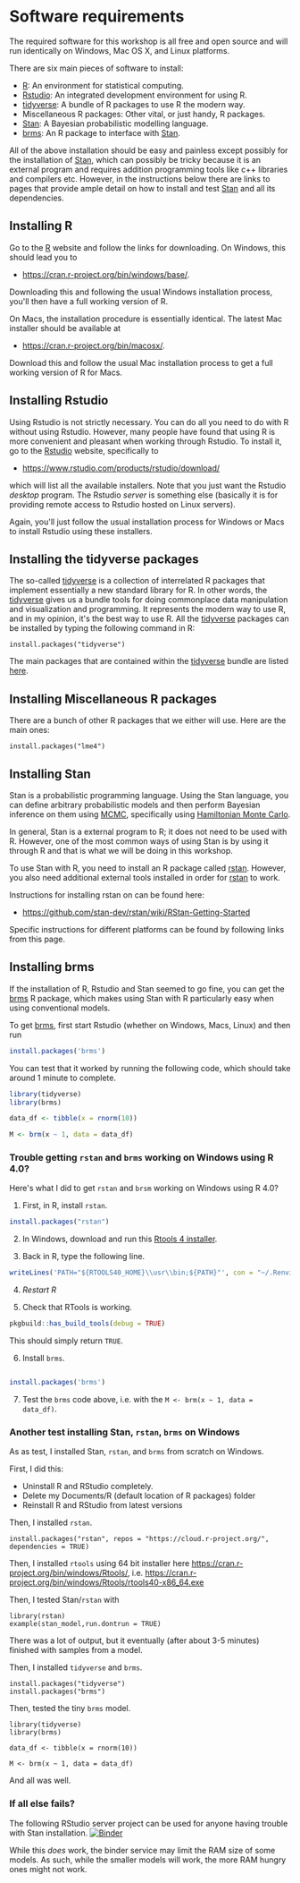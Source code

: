 # Software requirements

The required software for this workshop is all free and open source
and will run identically on Windows, Mac OS X, and Linux platforms.

There are six main pieces of software to install:

-   [R](https://www.r-project.org/): An environment for statistical
    computing.
-   [Rstudio](https://www.rstudio.com/): An integrated development
    environment for using R.
-   [tidyverse](https://www.tidyverse.org/): A bundle of R packages to
    use R the modern way.
-   Miscellaneous R packages: Other vital, or just handy, R packages.
-   [Stan](http://mc-stan.org/): A Bayesian probabilistic modelling
    language.
-   [brms](https://github.com/paul-buerkner/brms): An R package to
    interface with [Stan](http://mc-stan.org/).

All of the above installation should be easy and painless except
possibly for the installation of [Stan](http://mc-stan.org/), which can
possibly be tricky because it is an external program and requires
addition programming tools like c++ libraries and compilers etc.
However, in the instructions below there are links to pages that provide
ample detail on how to install and test [Stan](http://mc-stan.org/) and
all its dependencies.

## Installing R

Go to the [R](https://www.r-project.org/) website and follow the links
for downloading. On Windows, this should lead you to

-   <https://cran.r-project.org/bin/windows/base/>.

Downloading this and following the usual Windows installation process,
you\'ll then have a full working version of R.

On Macs, the installation procedure is essentially identical. The latest
Mac installer should be available at

-   <https://cran.r-project.org/bin/macosx/>.

Download this and follow the usual Mac installation process to get a
full working version of R for Macs.

## Installing Rstudio

Using Rstudio is not strictly necessary. You can do all you need to do
with R without using Rstudio. However, many people have found that using
R is more convenient and pleasant when working through Rstudio. To
install it, go to the [Rstudio](https://www.rstudio.com/) website,
specifically to

-   <https://www.rstudio.com/products/rstudio/download/>

which will list all the available installers. Note that you just want
the Rstudio *desktop* program. The Rstudio *server* is something else
(basically it is for providing remote access to Rstudio hosted on Linux
servers).

Again, you\'ll just follow the usual installation process for Windows or
Macs to install Rstudio using these installers.

## Installing the tidyverse packages

The so-called [tidyverse](https://www.tidyverse.org/) is a collection of
interrelated R packages that implement essentially a new standard
library for R. In other words, the
[tidyverse](https://www.tidyverse.org/) gives us a bundle tools for
doing commonplace data manipulation and visualization and programming.
It represents the modern way to use R, and in my opinion, it\'s the best
way to use R. All the [tidyverse](https://www.tidyverse.org/) packages
can be installed by typing the following command in R:

``` {.R}
install.packages("tidyverse")
```

The main packages that are contained within the
[tidyverse](https://www.tidyverse.org/) bundle are listed
[here](https://www.tidyverse.org/packages/).

## Installing Miscellaneous R packages

There are a bunch of other R packages that we either will use. Here are the main ones:
``` {.R}
install.packages("lme4")
```

## Installing Stan

Stan is a probabilistic programming language. Using the Stan language,
you can define arbitrary probabilistic models and then perform Bayesian
inference on them using
[MCMC](https://en.wikipedia.org/wiki/Markov_chain_Monte_Carlo),
specifically using [Hamiltonian Monte
Carlo](https://en.wikipedia.org/wiki/Hamiltonian_Monte_Carlo).

In general, Stan is a external program to R; it does not need to be used
with R. However, one of the most common ways of using Stan is by using
it through R and that is what we will be doing in this workshop.

To use Stan with R, you need to install an R package called
[rstan](http://mc-stan.org/users/interfaces/rstan). However, you also
need additional external tools installed in order for
[rstan](http://mc-stan.org/users/interfaces/rstan) to work.

Instructions for installing rstan on can be found here:

- <https://github.com/stan-dev/rstan/wiki/RStan-Getting-Started>

Specific instructions for different platforms can be found by following links from this page.

## Installing brms

If the installation of R, Rstudio and Stan seemed to go fine, you can
get the [brms](https://github.com/paul-buerkner/brms) R package, which
makes using Stan with R particularly easy when using conventional
models.

To get [brms](https://github.com/paul-buerkner/brms), first start
Rstudio (whether on Windows, Macs, Linux) and then run

```r
install.packages('brms')
```

You can test that it worked by running the following code, which should take around 1 minute to complete.

```r
library(tidyverse)
library(brms)

data_df <- tibble(x = rnorm(10))

M <- brm(x ~ 1, data = data_df)
```

### Trouble getting `rstan` and `brms` working on Windows using R 4.0?

Here's what I did to get `rstan` and `brsm` working on Windows using R 4.0?

1. First, in R, install `rstan`.
```r
install.packages("rstan")
```

2. In Windows, download and run this [Rtools 4 installer](https://cran.r-project.org/bin/windows/Rtools/rtools40-x86_64.exe).

3. Back in R, type the following line.
```r
writeLines('PATH="${RTOOLS40_HOME}\\usr\\bin;${PATH}"', con = "~/.Renviron")
```

4. *Restart R*

5. Check that RTools is working.
```r
pkgbuild::has_build_tools(debug = TRUE)
```
This should simply return `TRUE`.

6. Install `brms`.
```r

install.packages('brms')
```

7. Test the `brms` code above, i.e. with the `M <- brm(x ~ 1, data = data_df)`.

### Another test installing Stan, `rstan`, `brms` on Windows

As as test, I installed Stan, `rstan`, and `brms` from scratch on Windows.

First, I did this: 

* Uninstall R and RStudio completely.
* Delete my Documents/R (default location of R packages) folder
* Reinstall R and RStudio from latest versions

Then, I installed `rstan`.
``` {.R}
install.packages("rstan", repos = "https://cloud.r-project.org/", dependencies = TRUE)
```

Then, I installed `rtools` using 64 bit installer here https://cran.r-project.org/bin/windows/Rtools/, i.e. https://cran.r-project.org/bin/windows/Rtools/rtools40-x86_64.exe

Then, I tested Stan/`rstan` with
```{.R}
library(rstan)
example(stan_model,run.dontrun = TRUE)
```
There was a lot of output, but it eventually (after about 3-5 minutes) finished with samples from a model.

Then, I installed `tidyverse` and `brms`.

```{.R}
install.packages("tidyverse")
install.packages("brms")
```


Then, tested the tiny `brms` model.
```{.R}
library(tidyverse)
library(brms)

data_df <- tibble(x = rnorm(10))

M <- brm(x ~ 1, data = data_df)
```

And all was well.


### If all else fails?

The following RStudio server project can be used for anyone having trouble with Stan installation.
[![Binder](https://notebooks.gesis.org/binder/badge_logo.svg)](https://notebooks.gesis.org/binder/v2/gh/mark-andrews/hellobinder-rstan/HEAD?urlpath=rstudio)


While this *does* work, the binder service may limit the RAM size of some models. As such, while the smaller models will work, the more RAM hungry ones might not work.
